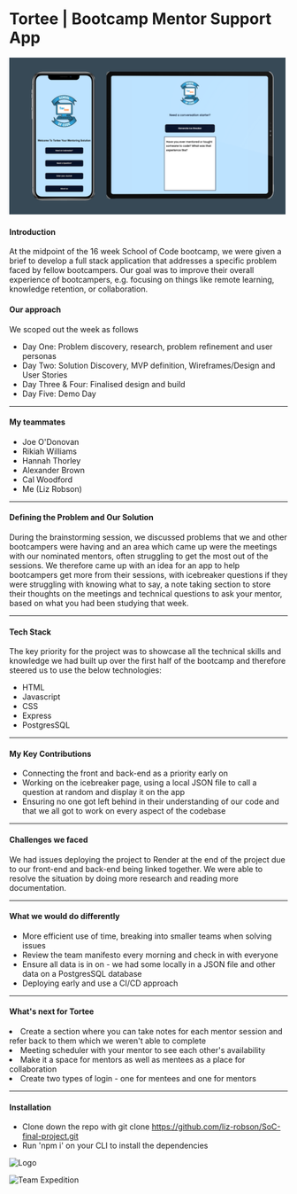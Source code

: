 <h1>Tortee | Bootcamp Mentor Support App</h1>

<a href="team-expedition.onrender.com">
        <img src="https://github.com/liz-robson/liz-robson/blob/d7f98e79cd45ac8b66407725097b09eee6bc80dc/tortee-midterm.png" alt="Tortee Mentoring App" width="500"/>
    </a>

<h4>Introduction</h4>
<p>At the midpoint of the 16 week School of Code bootcamp, we were given a brief to develop a full stack application that addresses a specific problem faced by fellow bootcampers. Our goal was to improve their overall experience of bootcampers, e.g. focusing on things like remote learning, knowledge retention, or collaboration.</p>

<h4>Our approach</h4>
<p>We scoped out the week as follows</p>
<ul>
        <li>Day One: Problem discovery, research, problem refinement and user personas</li>
        <li>Day Two: Solution Discovery, MVP definition, Wireframes/Design and User Stories</li>
        <li>Day Three & Four: Finalised design and build</li>
        <li>Day Five: Demo Day</li>
        
</ul>

<hr>
<h4>My teammates</h4>
<ul>
    <li>Joe O'Donovan</li>
    <li>Rikiah Williams</li>
    <li>Hannah Thorley</li>
    <li>Alexander Brown</li>
    <li>Cal Woodford</li>
    <li>Me (Liz Robson)</li>
</ul>
<hr>

<h4>Defining the Problem and Our Solution</h4>
<p>During the brainstorming session, we discussed problems that we and other bootcampers were having and an area which came up were the meetings with our nominated mentors, often struggling to get the most out of the sessions. We therefore came up with an idea for an app to help bootcampers get more from their sessions, with icebreaker questions if they were struggling with knowing what to say, a note taking section to store their thoughts on the meetings and technical questions to ask your mentor, based on what you had been studying that week.</p>

<hr> 

<h4>Tech Stack</h4>
<p>The key priority for the project was to showcase all the technical skills and knowledge we had built up over the first half of the bootcamp and therefore steered us to use the below technologies:</p>
<ul>
    <li>HTML</li>
    <li>Javascript</li>
    <li>CSS</li>
    <li>Express</li>
    <li>PostgresSQL</li>
</ul>

<hr>
<h4>My Key Contributions</h4>
<ul>
        <li>Connecting the front and back-end as a priority early on</li> 
        <li>Working on the icebreaker page, using a local JSON file to call a question at random and display it on the app</li>
        <li>Ensuring no one got left behind in their understanding of our code and that we all got to work on every aspect of the codebase</li>    
</ul>

<hr>

<h4>Challenges we faced</h4>
<p>We had issues deploying the project to Render at the end of the project due to our front-end and back-end being linked together. We were able to resolve the situation by doing more research and reading more documentation.</p>

<hr>

<h4>What we would do differently</h4>
<ul>
    <li>More efficient use of time, breaking into smaller teams when solving issues</li>
        <li>Review the team manifesto every morning and check in with everyone</li>
        <li>Ensure all data is in on - we had some locally in a JSON file and other data on a PostgresSQL database</li>
        <li>Deploying early and use a CI/CD approach</li>
</ul>

<hr>

<h4>What's next for Tortee</h4>

<li>Create a section where you can take notes for each mentor session and refer back to them which we weren't able to complete</li>
<li>Meeting scheduler with your mentor to see each other's availability</li>
<li>Make it a space for mentors as well as mentees as a place for collaboration</li>
<li>Create two types of login - one for mentees and one for mentors</li>

<hr>

<h4>Installation</h4>
<ul>
        <li>Clone down the repo with git clone <a href="https://github.com/liz-robson/SoC-final-project.git">https://github.com/liz-robson/SoC-final-project.git</a></li>
        <li>Run 'npm i' on your CLI to install the dependencies</li>
</ul>


![Logo](./images/logo-01.jpg)

![Team Expedition](./images/teamexpedition.png)
